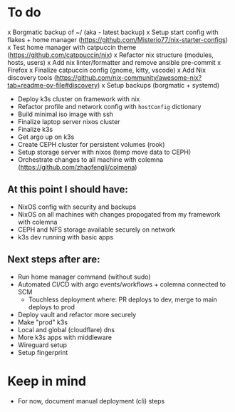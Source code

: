 # To do
x Borgmatic backup of ~/ (aka - latest backup)
x Setup start config with flakes + home manager (https://github.com/Misterio77/nix-starter-configs)
x Test home manager with catpuccin theme (https://github.com/catppuccin/nix)
x Refactor nix structure (modules, hosts, users)
x Add nix linter/formatter and remove ansible pre-commit
x Firefox
x Finalize catpuccin config (gnome, kitty, vscode)
x Add Nix discovery tools (https://github.com/nix-community/awesome-nix?tab=readme-ov-file#discovery)
x Setup backups (borgmatic + systemd)
- Deploy k3s cluster on framework with nix
- Refactor profile and network config with `hostConfig` dictionary
- Build minimal iso image with ssh
- Finalize laptop server nixos cluster
- Finalize k3s
- Get argo up on k3s
- Create CEPH cluster for persistent volumes (rook)
- Setup storage server with nixos (temp move data to CEPH)
- Orchestrate changes to all machine with colemna (https://github.com/zhaofengli/colmena)

## At this point I should have:
- NixOS config with security and backups
- NixOS on all machines with changes propogated from my framework with colemna
- CEPH and NFS storage available securely on network
- k3s dev running with basic apps

## Next steps after are:
- Run home manager command (without sudo)
- Automated CI/CD with argo events/workflows + colemna connected to SCM
    - Touchless deployment where: PR deploys to dev, merge to main deploys to prod
- Deploy vault and refactor more securely
- Make "prod" k3s
- Local and global (cloudflare) dns
- More k3s apps with middleware
- Wireguard setup
- Setup fingerprint

# Keep in mind
- For now, document manual deployment (cli) steps